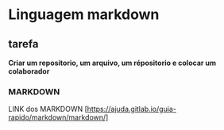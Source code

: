 # Linguagem markdown
## tarefa
**Criar um repositorio, um arquivo, um répositorio e colocar um colaborador**
### MARKDOWN
LINK dos MARKDOWN
[https://ajuda.gitlab.io/guia-rapido/markdown/markdown/]
